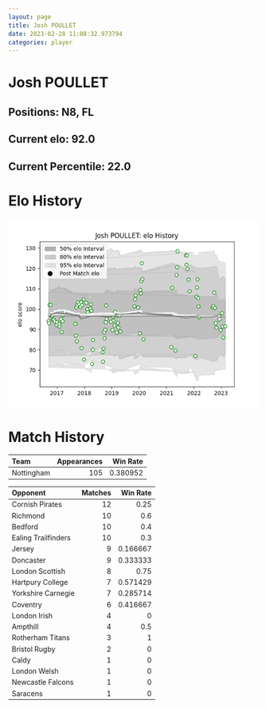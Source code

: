 ```yaml
---  
layout: page  
title: Josh POULLET  
date: 2023-02-28 11:08:32.973794  
categories: player  
---
```

# Josh POULLET

## Positions: N8, FL

## Current elo: 92.0

## Current Percentile: 22.0

# Elo History


![elo history](history_JoshPOULLET.png)
# Match History


| Team       |   Appearances |   Win Rate |
|:-----------|--------------:|-----------:|
| Nottingham |           105 |   0.380952 |

| Opponent            |   Matches |   Win Rate |
|:--------------------|----------:|-----------:|
| Cornish Pirates     |        12 |   0.25     |
| Richmond            |        10 |   0.6      |
| Bedford             |        10 |   0.4      |
| Ealing Trailfinders |        10 |   0.3      |
| Jersey              |         9 |   0.166667 |
| Doncaster           |         9 |   0.333333 |
| London Scottish     |         8 |   0.75     |
| Hartpury College    |         7 |   0.571429 |
| Yorkshire Carnegie  |         7 |   0.285714 |
| Coventry            |         6 |   0.416667 |
| London Irish        |         4 |   0        |
| Ampthill            |         4 |   0.5      |
| Rotherham Titans    |         3 |   1        |
| Bristol Rugby       |         2 |   0        |
| Caldy               |         1 |   0        |
| London Welsh        |         1 |   0        |
| Newcastle Falcons   |         1 |   0        |
| Saracens            |         1 |   0        |